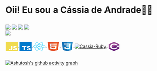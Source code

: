 <h1>Oii! Eu sou a Cássia de Andrade✌🏼</h1>

##

<div> 
  <a href="https://instagram.com/cassiadeandraade" target="_blank"><img src="https://img.shields.io/badge/-Instagram-%23E4405F?style=for-the-badge&logo=instagram&logoColor=white" target="_blank"></a>
 <a href="https://discord.com/channels/@cassiadeandrade#4472" target="_blank"><img src="https://img.shields.io/badge/Discord-7289DA?style=for-the-badge&logo=discord&logoColor=white" target="_blank"></a> 
  <a href = "mailto:cassiaandrade272@gmail.com"><img src="https://img.shields.io/badge/-Gmail-%23333?style=for-the-badge&logo=gmail&logoColor=white" target="_blank"></a>
  <a href="https://www.linkedin.com/in/cássia-de-andrade-943888263" target="_blank"><img src="https://img.shields.io/badge/-LinkedIn-%230077B5?style=for-the-badge&logo=linkedin&logoColor=white" target="_blank"></a>  
</div>
  
<div>
  <a href="https://github.com/cassiadeandrade">
  <img height="140em" src="https://github-readme-stats.vercel.app/api/top-langs/?username=cassiadeandrade&layout=compact&langs_count=7&theme=dracula&count"/>
</div>

<div style="display: inline_block"><br>
  <img align="center" alt="Cassia-Js" height="30" width="40" src="https://raw.githubusercontent.com/devicons/devicon/master/icons/javascript/javascript-plain.svg">
  <img align="center" alt="Cassia-Ts" height="30" width="40" src="https://raw.githubusercontent.com/devicons/devicon/master/icons/typescript/typescript-plain.svg">
  <img align="center" alt="Cassia-React" height="30" width="40" src="https://raw.githubusercontent.com/devicons/devicon/master/icons/react/react-original.svg">
  <img align="center" alt="Cassia-HTML" height="30" width="40" src="https://raw.githubusercontent.com/devicons/devicon/master/icons/html5/html5-original.svg">
  <img align="center" alt="Cassia-CSS" height="30" width="40" src="https://raw.githubusercontent.com/devicons/devicon/master/icons/css3/css3-original.svg">
  <img align="center" alt="Cassia-Ruby" height="30" width="40" src="https://cdn.jsdelivr.net/gh/devicons/devicon/icons/ruby/ruby-plain.svg">
  <img align="center" alt="Cassia-Csharp" height="30" width="40" src="https://raw.githubusercontent.com/devicons/devicon/master/icons/csharp/csharp-original.svg">
</div>

##

[![Ashutosh's github activity graph](https://github-readme-activity-graph.vercel.app/graph?username=cassiadeandrade&bg_color=000000&color=eaa9e5&line=7d01b7&point=1fd8db&area=true&hide_border=true)](https://github.com/ashutosh00710/github-readme-activity-graph)




